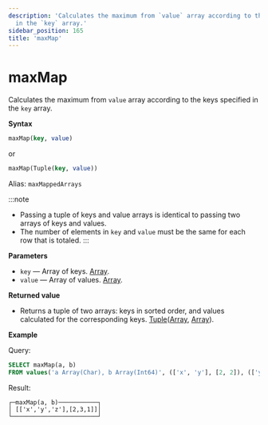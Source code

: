 ```yaml
---
description: 'Calculates the maximum from `value` array according to the keys specified
  in the `key` array.'
sidebar_position: 165
title: 'maxMap'
---
```


# maxMap

Calculates the maximum from `value` array according to the keys specified in the `key` array.

**Syntax**

```sql
maxMap(key, value)
```
or
```sql
maxMap(Tuple(key, value))
```

Alias: `maxMappedArrays`

:::note
- Passing a tuple of keys and value arrays is identical to passing two arrays of keys and values.
- The number of elements in `key` and `value` must be the same for each row that is totaled.
:::

**Parameters**

- `key` — Array of keys. [Array](../../data-types/array.md).
- `value` — Array of values. [Array](../../data-types/array.md).

**Returned value**

- Returns a tuple of two arrays: keys in sorted order, and values calculated for the corresponding keys. [Tuple](../../data-types/tuple.md)([Array](../../data-types/array.md), [Array](../../data-types/array.md)).

**Example**

Query:

```sql
SELECT maxMap(a, b)
FROM values('a Array(Char), b Array(Int64)', (['x', 'y'], [2, 2]), (['y', 'z'], [3, 1]))
```

Result:

```text
┌─maxMap(a, b)───────────┐
│ [['x','y','z'],[2,3,1]]│
└────────────────────────┘
```
